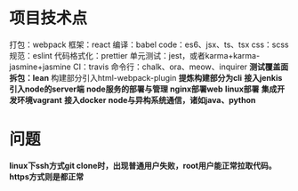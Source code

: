 # 项目技术点

打包：webpack
框架：react
编译：babel
code：es6、jsx、ts、tsx
css：scss
规范：eslint
代码格式化：prettier
单元测试：jest，或者karma+karma-jasmine+jasmine
CI：travis
命令行：chalk、ora、meow、inquirer
**测试覆盖面**
**拆包：lean**
构建部分引入html-webpack-plugin
**提炼构建部分为cli**
**接入jenkis**
**引入node的server端**
**node服务的部署与管理**
**nginx部署web**
**linux部署**
**集成开发环境vagrant**
**接入docker**
**node与异构系统通信，诸如java、python**

# 问题

**linux下ssh方式git clone时，出现普通用户失败，root用户能正常拉取代码。https方式则是都正常**